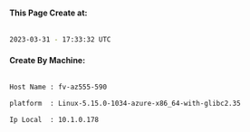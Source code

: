 
   
#### This Page Create at:

```bash

2023-03-31 - 17:33:32 UTC

```

#### Create By Machine:

```bash

Host Name : fv-az555-590

platform  : Linux-5.15.0-1034-azure-x86_64-with-glibc2.35

Ip Local  : 10.1.0.178

```

